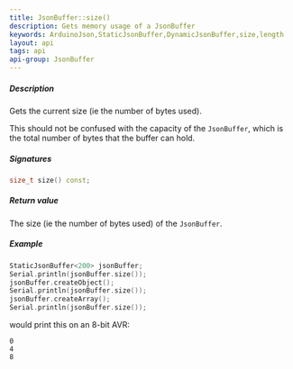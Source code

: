 ```yaml
---
title: JsonBuffer::size()
description: Gets memory usage of a JsonBuffer
keywords: ArduinoJson,StaticJsonBuffer,DynamicJsonBuffer,size,length
layout: api
tags: api
api-group: JsonBuffer
---
```


##### Description

Gets the current size (ie the number of bytes used).

This should not be confused with the capacity of the `JsonBuffer`, which is the total number of bytes that the buffer can hold.

##### Signatures

```c++
size_t size() const;
```

##### Return value

The size (ie the number of bytes used) of the `JsonBuffer`.

##### Example

```c++
StaticJsonBuffer<200> jsonBuffer;
Serial.println(jsonBuffer.size());
jsonBuffer.createObject();
Serial.println(jsonBuffer.size());
jsonBuffer.createArray();
Serial.println(jsonBuffer.size());
```

would print this on an 8-bit AVR:

```
0
4
8
```


